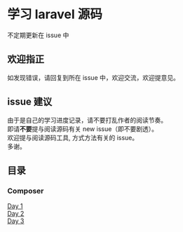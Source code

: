 # 学习 laravel 源码
不定期更新在 issue 中

## 欢迎指正
如发现错误，请回复到所在 issue 中，欢迎交流，欢迎提意见。

## issue 建议
由于是自己的学习进度记录，请不要打乱作者的阅读节奏。  
即请**不要**提与阅读源码有关 new issue（即不要剧透）。  
欢迎提与阅读源码工具, 方式方法有关的 issue。  
多谢。  

## 目录
### Composer

[Day 1](https://github.com/Samtoto/laravel-review/issues/3)  
[Day 2](https://github.com/Samtoto/laravel-review/issues/1)  
[Day 3](https://github.com/Samtoto/laravel-review/issues/2)  
